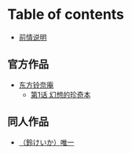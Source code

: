 # Table of contents

* [前情说明](README.md)

## 官方作品 <a id="official"></a>

* [东方铃奈庵](official/dflny/README.md)
  * [第1话 幻想的珍奇本](official/dflny/1.md)

## 同人作品 <a id="doujinshi"></a>

* [（鈴けいか）唯一](doujinshi/keika.md)

